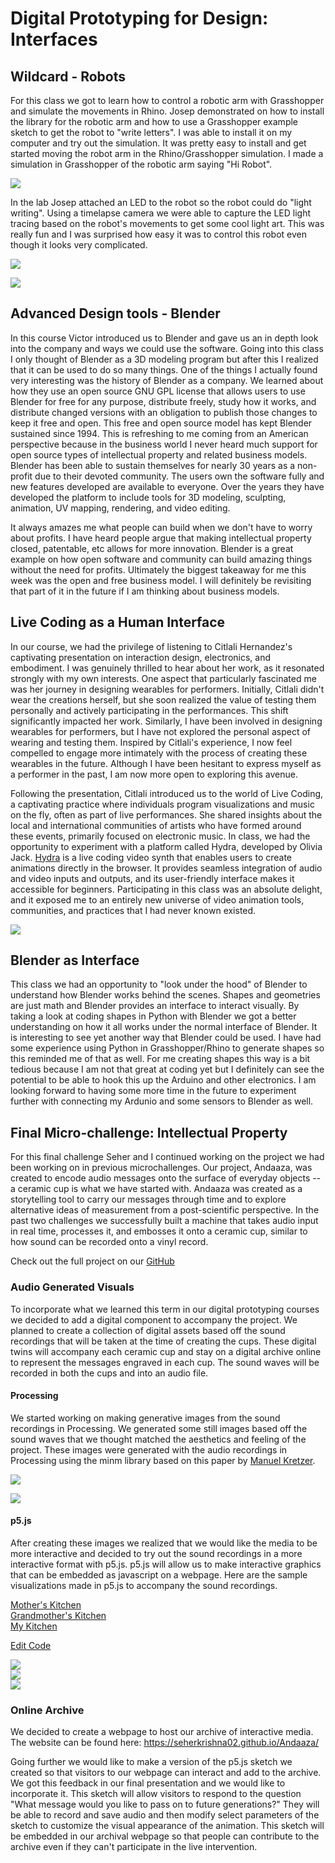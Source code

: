 # Digital Prototyping for Design: Interfaces

## Wildcard - Robots  

For this class we got to learn how to control a robotic arm with Grasshopper and simulate the movements in Rhino. Josep demonstrated on how to install the library for the robotic arm and how to use a Grasshopper example sketch to get the robot to "write letters". I was able to install it on my computer and try out the simulation. It was pretty easy to install and get started moving the robot arm in the Rhino/Grasshopper simulation. I made a simulation in Grasshopper of the robotic arm saying "Hi Robot". 

![](../images/term-03/prototypingdesign/robot_arm.gif)  

In the lab Josep attached an LED to the robot so the robot could do "light writing". Using a timelapse camera we were able to capture the LED light tracing based on the robot's movements to get some cool light art. This was really fun and I was surprised how easy it was to control this robot even though it looks very complicated.  

![](../images/term-03/prototypingdesign/robot_write1.png)  

![](../images/term-03/prototypingdesign/robot_write2.png)  

## Advanced Design tools - Blender  

In this course Victor introduced us to Blender and gave us an in depth look into the company and ways we could use the software. Going into this class I only thought of Blender as a 3D modeling program but after this I realized that it can be used to do so many things. One of the things I actually found very interesting was the history of Blender as a company. We learned about how they use an open source GNU GPL license that allows users to use Blender for free for any purpose, distribute freely, study how it works, and distribute changed versions with an obligation to publish those changes to keep it free and open. This free and open source model has kept Blender sustained since 1994. This is refreshing to me coming from an American perspective because in the business world I never heard much support for open source types of intellectual property and related business models. Blender has been able to sustain themselves for nearly 30 years as a non-profit due to their devoted community. The users own the software fully and new features developed are available to everyone. Over the years they have developed the platform to include tools for 3D modeling, sculpting, animation, UV mapping, rendering, and video editing.  

It always amazes me what people can build when we don't have to worry about profits. I have heard people argue that making intellectual property closed, patentable, etc allows for more innovation. Blender is a great example on how open software and community can build amazing things without the need for profits. Ultimately the biggest takeaway for me this week was the open and free business model. I will definitely be revisiting that part of it in the future if I am thinking about business models.  

## Live Coding as a Human Interface  

In our course, we had the privilege of listening to Citlali Hernandez's captivating presentation on interaction design, electronics, and embodiment. I was genuinely thrilled to hear about her work, as it resonated strongly with my own interests. One aspect that particularly fascinated me was her journey in designing wearables for performers. Initially, Citlali didn't wear the creations herself, but she soon realized the value of testing them personally and actively participating in the performances. This shift significantly impacted her work. Similarly, I have been involved in designing wearables for performers, but I have not explored the personal aspect of wearing and testing them. Inspired by Citlali's experience, I now feel compelled to engage more intimately with the process of creating these wearables in the future. Although I have been hesitant to express myself as a performer in the past, I am now more open to exploring this avenue.

Following the presentation, Citlali introduced us to the world of Live Coding, a captivating practice where individuals program visualizations and music on the fly, often as part of live performances. She shared insights about the local and international communities of artists who have formed around these events, primarily focused on electronic music. In class, we had the opportunity to experiment with a platform called Hydra, developed by Olivia Jack. [Hydra](https://hydra.ojack.xyz/) is a live coding video synth that enables users to create animations directly in the browser. It provides seamless integration of audio and video inputs and outputs, and its user-friendly interface makes it accessible for beginners. Participating in this class was an absolute delight, and it exposed me to an entirely new universe of video animation tools, communities, and practices that I had never known existed.  

![](../images/term-03/prototypingdesign/live-code.gif)  

## Blender as Interface

This class we had an opportunity to "look under the hood" of Blender to understand how Blender works behind the scenes. Shapes and geometries are just math and Blender provides an interface to interact visually. By taking a look at coding shapes in Python with Blender we got a better understanding on how it all works under the normal interface of Blender. It is interesting to see yet another way that Blender could be used. I have had some experience using Python in Grasshopper/Rhino to generate shapes so this reminded me of that as well. For me creating shapes this way is a bit tedious because I am not that great at coding yet but I definitely can see the potential to be able to hook this up the Arduino and other electronics. I am looking forward to having some more time in the future to experiment further with connecting my Ardunio and some sensors to Blender as well.  


## Final Micro-challenge: Intellectual Property  

For this final challenge Seher and I continued working on the project we had been working on in previous microchallenges. Our project, Andaaza, was created to encode audio messages onto the surface of everyday objects -- a ceramic cup is what we have started with. Andaaza was created as a storytelling tool to carry our messages through time and to explore alternative ideas of measurement from a post-scientific perspective. In the past two challenges we successfully built a machine that takes audio input in real time, processes it, and embosses it onto a ceramic cup, similar to how sound can be recorded onto a vinyl record.

Check out the full project on our [GitHub](https://github.com/SeherKrishna02/Andaaza)

### Audio Generated Visuals  

To incorporate what we learned this term in our digital prototyping courses we decided to add a digital component to accompany the project. We planned to create a collection of digital assets based off the sound recordings that will be taken at the time of creating the cups. These digital twins will accompany each ceramic cup and stay on a digital archive online to represent the messages engraved in each cup.  The sound waves will be recorded in both the cups and into an audio file.

#### Processing  

We started working on making generative images from the sound recordings in Processing. We generated some still images based off the sound waves that we thought matched the aesthetics and feeling of the project. These images were generated with the audio recordings in Processing using the minm library based on this paper by [Manuel Kretzer](http://responsivedesign.de/wp-content/uploads/2016/05/tutorial-06_processing-soundmapping2.pdf). 

![](../images/term-03/prototypingdesign/processing_lines00.png)  

![](../images/term-03/prototypingdesign/processing_lines01.png)  


#### p5.js   

After creating these images we realized that we would like the media to be more interactive and decided to try out the sound recordings in a more interactive format with p5.js. p5.js will allow us to make interactive graphics that can be embedded as javascript on a webpage.  Here are the sample visualizations made in p5.js to accompany the sound recordings.


[Mother's Kitchen](https://editor.p5js.org/agjarv/full/4PX7xMz5z)  
[Grandmother's Kitchen](https://editor.p5js.org/agjarv/full/qOPdnXOsH)  
[My Kitchen](https://editor.p5js.org/agjarv/full/o7EYgK_W5R) 


[Edit Code](https://editor.p5js.org/agjarv/sketches/o7EYgK_W5R)

![](../images/term-03/prototypingdesign/tree_trial_00.png)  
![](../images/term-03/prototypingdesign/tree_trial_01.png)  
![](../images/term-03/prototypingdesign/tree_trial_03.png)  

### Online Archive

We decided to create a webpage to host our archive of interactive media. The website can be found here: https://seherkrishna02.github.io/Andaaza/

Going further we would like to make a version of the p5.js sketch we created so that visitors to our webpage can interact and add to the archive. We got this feedback in our final presentation and we would like to incorporate it. This sketch will allow visitors to respond to the question "What message would you like to pass on to future generations?" They will be able to record and save audio and then modify select parameters of the sketch to customize the visual appearance of the animation. This sketch will be embedded in our archival webpage so that people can contribute to the archive even if they can't participate in the live intervention. 